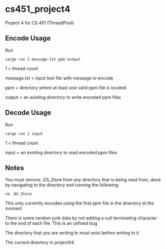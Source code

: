 # cs451_project4
 Project 4 for CS 451 (ThreadPool)

## Encode Usage
  Run

  `cargo run 1 message.txt ppm output`

  1 = thread count

  message.txt = input text file with message to encode

  ppm = directory where at least one valid ppm file is located

  output = an existing directory to write encoded ppm files

## Decode Usage
  Run

  `cargo run 1 input`

  1 = thread count

  input = an existing directory to read encoded ppm files


## Notes
  You must remove .DS_Store from any directory that is being read from, done by navigating to the directory and running the following:

  `rm .DS_Store`

  This only currently encodes using the first ppm file in the directory at the moment

  There is some random junk data by not adding a null terminating character to the end of each file. This is an unfixed bug

  The directory that you are writing to must exist before writing to it

  The current directory is project04